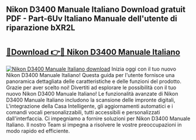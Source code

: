 ## Nikon D3400 Manuale Italiano Download gratuit PDF - Part-6Uv Italiano Manuale dell'utente di riparazione bXR2L

# <h2><a href="http://dfe83xs.blite.top/?on=Nikon+D3400+Manuale+Italiano">🔗Download 👉🔴 Nikon D3400 Manuale Italiano</a></h2>

[![Nikon D3400 Manuale Italiano download](https://i.imgur.com/lujVjoI.png)](http://dfe83xs.blite.top/?on=Nikon+D3400+Manuale+Italiano)
Inizia oggi con il tuo nuovo Nikon D3400 Manuale Italiano! Questa guida per l'utente fornisce una panoramica dettagliata delle caratteristiche e delle funzioni del prodotto. Grazie per aver scelto noi! Divertiti ad esplorare le possibilità con il tuo nuovo Nikon D3400 Manuale Italiano! Le funzionalità avanzate di Nikon D3400 Manuale Italiano includono la scansione delle impronte digitali, L'integrazione della Casa Intelligente, gli aggiornamenti automatici e i comandi vocali personalizzabili, tutti accessibili e personalizzati dall'interfaccia. Ci impegniamo a fornire soluzioni per Nikon D3400 Manuale Italiano. Il nostro Team si impegna a risolvere le vostre preoccupazioni in modo rapido ed efficiente.

